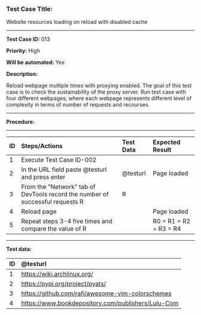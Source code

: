 
### Test Case Title: ###

 Website resources loading on reload with disabled cache										

---

**Test Case ID:** 013

**Priority:** High

**Will be automated:** Yes

**Description:**

Reload webpage multiple times with proxying enabled. The goal of this test case
is to check the sustainability of the proxy server. 
Run test case with four different webpages, where each webpage represents different level of complexity in terms of number 
of requests and recourses.

---

**Procedure:**

___


|      ID       | Steps/Actions |  Test Data  | Expected Result |
| :------------ |:--------------| :---------- | :-------------- |
|       1       | Execute Test Case ID-002 |  |  |
|       2       | In the URL field paste @testurl and press enter | @testurl | Page loaded |
|       3       | From the "Network" tab of DevTools record the number of successful requests R | R |  |
|       4       | Reload page |  | Page loaded |
|       5       | Repeat steps 3-4 five times and compare the value of R |  | R0 = R1 = R2 = R3 = R4 |

---

**Test data:**

|      ID       | @testurl |
| :------------ |:--------------|
|       1       | https://wiki.archlinux.org/ |
|       2       | https://pypi.org/project/pyats/ |
|       3       | https://github.com/rafi/awesome-vim-colorschemes |
|       4       | https://www.bookdepository.com/publishers/Lulu-Com |

